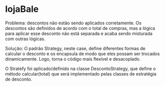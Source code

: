 # lojaBale
Problema: descontos não estão sendo aplicados corretamente. Os descontos são definidos de acordo com o total de compras, mas a lógica para aplicar esse desconto não está separada e acaba sendo misturada com outras lógicas.


Solução: O padrão Strategy, neste case, define diferentes formas de calcular o desconto e os encapsula de modo que eles possam ser trocados dinamicamente. Logo, torna o código mais flexível e desacoplado.

O Stratefy foi aplicado/definido na classe DescontoStrategy, que define o método calcular(total) que será implementado pelas classes de estratégia de desconto.
